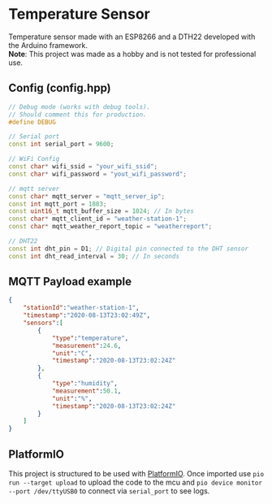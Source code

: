 # Temperature Sensor

Temperature sensor made with an ESP8266 and a DTH22 developed with the Arduino framework.\
**Note**: This project was made as a hobby and is not tested for professional use.

## Config (config.hpp)

```c++
// Debug mode (works with debug tools).
// Should comment this for production.
#define DEBUG

// Serial port
const int serial_port = 9600;

// WiFi Config
const char* wifi_ssid = "your_wifi_ssid";
const char* wifi_password = "yout_wifi_password";

// mqtt server
const char* mqtt_server = "mqtt_server_ip";
const int mqtt_port = 1883;
const uint16_t mqtt_buffer_size = 1024; // In bytes
const char* mqtt_client_id = "weather-station-1";
const char* mqtt_weather_report_topic = "weatherreport";

// DHT22
const int dht_pin = D1; // Digital pin connected to the DHT sensor
const int dht_read_interval = 30; // In seconds
```

## MQTT Payload example

```json
{
    "stationId":"weather-station-1",
    "timestamp":"2020-08-13T23:02:49Z",
    "sensors":[
        {
            "type":"temperature",
            "measurement":24.6,
            "unit":"C",
            "timestamp":"2020-08-13T23:02:24Z"
        },
        {
            "type":"humidity",
            "measurement":50.1,
            "unit":"%",
            "timestamp":"2020-08-13T23:02:24Z"
        }
    ]
}
```

## PlatformIO

This project is structured to be used with [PlatformIO](https://platformio.org/).
Once imported use `pio run --target upload` to upload the code to the mcu and `pio device monitor --port /dev/ttyUSB0` to connect via `serial_port` to see logs.
